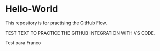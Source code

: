 # Hello-World
This repository is for practising the GitHub Flow.

TEST TEXT TO PRACTICE THE GITHUB INTEGRATION WITH VS CODE.

Test para Franco
